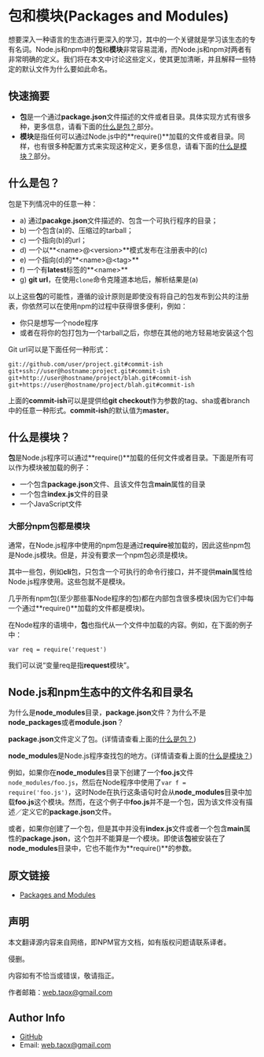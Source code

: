 # 包和模块(Packages and Modules)

想要深入一种语言的生态进行更深入的学习，其中的一个关键就是学习该生态的专有名词。Node.js和npm中的**包**和**模块**非常容易混淆，而Node.js和npm对两者有非常明确的定义。我们将在本文中讨论这些定义，使其更加清晰，并且解释一些特定的默认文件为什么要如此命名。

## 快速摘要

* **包**是一个通过**package.json**文件描述的文件或者目录。具体实现方式有很多种，更多信息，请看下面的[什么是包？](#what-is-a-package)部分。
* **模块**是指任何可以通过Node.js中的**require()**加载的文件或者目录。同样，也有很多种配置方式来实现这种定义，更多信息，请看下面的[什么是模块？](#what-is-a-module)部分。

## <span id="what-is-a-package">什么是包？</span>

包是下列情况中的任意一种：

* a) 通过**pacakge.json**文件描述的、包含一个可执行程序的目录；
* b) 一个包含(a)的、压缩过的tarball；
* c) 一个指向(b)的url；
* d) 一个以**\<name>@\<version>**模式发布在注册表中的(c)
* e) 一个指向(d)的**\<name>@\<tag>**
* f) 一个有**latest**标签的**\<name>**
* g) **git url**，在使用`clone`命令克隆道本地后，解析结果是(a)

以上这些**包**的可能性，遵循的设计原则是即使没有将自己的包发布到公共的注册表，你依然可以在使用npm的过程中获得很多便利，例如：

* 你只是想写一个node程序
* 或者在将你的包打包为一个tarball之后，你想在其他的地方轻易地安装这个包

Git url可以是下面任何一种形式：

```shell
git://github.com/user/project.git#commit-ish
git+ssh://user@hostname:project.git#commit-ish
git+http://user@hostname/project/blah.git#commit-ish
git+https://user@hostname/project/blah.git#commit-ish
```

上面的**commit-ish**可以是提供给**git checkout**作为参数的tag、sha或者branch中的任意一种形式。**commit-ish**的默认值为**master**。

## <span id="what-is-a-module">什么是模块？</span>

**包**是Node.js程序可以通过**require()**加载的任何文件或者目录。下面是所有可以作为模块被加载的例子：

* 一个包含**package.json**文件、且该文件包含**main**属性的目录
* 一个包含**index.js**文件的目录
* 一个JavaScript文件

### <span id="most-npm-packages-are-modules">大部分npm包都是模块</span>

通常，在Node.js程序中使用的npm包是通过**require**被加载的，因此这些npm包是Node.js模块。但是，并没有要求一个npm包必须是模块。

其中一些包，例如**cli**包，只包含一个可执行的命令行接口，并不提供**main**属性给Node.js程序使用。这些包就不是模块。

几乎所有npm包(至少那些事Node程序的包)都在内部包含很多模块(因为它们中每一个通过**require()**加载的文件都是模块)。

在Node程序的语境中，**包**也指代从一个文件中加载的内容。例如，在下面的例子中：

```shell
var req = require('request')
```

我们可以说“变量req是指**request**模块”。

## <span id="file-and-directory-names-in-the-nodejs-and-npm-ecosystem">Node.js和npm生态中的文件名和目录名</span>

为什么是**node_modules**目录，**package.json**文件？为什么不是**node_packages**或者**module.json**？

**package.json**文件定义了包。(详情请查看上面的[什么是包？](#what-is-a-package))

**node_modules**是Node.js程序查找包的地方。(详情请查看上面的[什么是模块？](#what-is-a-module))

例如，如果你在**node_modules**目录下创建了一个**foo.js**文件`node_modules/foo.js`，然后在Node程序中使用了`var f = require('foo.js')`，这时Node在执行这条语句时会从**node_modules**目录中加载**foo.js**这个模块。然而，在这个例子中**foo.js**并不是一个包，因为该文件没有描述／定义它的**package.json**文件。

或者，如果你创建了一个包，但是其中并没有**index.js**文件或者一个包含**main**属性的**package.json**，这个包并不能算是一个模块。即使该**包**被安装在了**node_modules**目录中，它也不能作为**require()**的参数。

## 原文链接

* [Packages and Modules](https://docs.npmjs.com/how-npm-works/packages)

## 声明

本文翻译源内容来自网络，即NPM官方文档，如有版权问题请联系译者。

侵删。

内容如有不恰当或错误，敬请指正。

作者邮箱：<web.taox@gmail.com>

## Author Info

* [GitHub](https://github.com/Tao-Quixote)
* Email: <web.taox@gmail.com>
